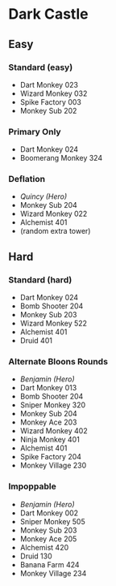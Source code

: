 # Dark Castle
## Easy
### Standard (easy)
- Dart Monkey 023
- Wizard Monkey 032
- Spike Factory 003
- Monkey Sub 202

### Primary Only
- Dart Monkey 024
- Boomerang Monkey 324

### Deflation
- _Quincy (Hero)_
- Monkey Sub 204
- Wizard Monkey 022
- Alchemist 401
- (random extra tower)

## Hard
### Standard (hard)
- Dart Monkey 024
- Bomb Shooter 204
- Monkey Sub 203
- Wizard Monkey 522
- Alchemist 401
- Druid 401

### Alternate Bloons Rounds
- _Benjamin (Hero)_
- Dart Monkey 013
- Bomb Shooter 204
- Sniper Monkey 320
- Monkey Sub 204
- Monkey Ace 203
- Wizard Monkey 402
- Ninja Monkey 401
- Alchemist 401
- Spike Factory 204
- Monkey Village 230

### Impoppable
- _Benjamin (Hero)_
- Dart Monkey 002
- Sniper Monkey 505
- Monkey Sub 203
- Monkey Ace 205
- Alchemist 420
- Druid 130
- Banana Farm 424
- Monkey Village 234
